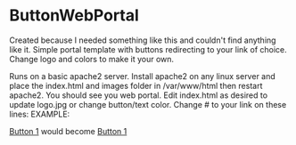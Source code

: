 # ButtonWebPortal
Created because I needed something like this and couldn't find anything like it. Simple portal template with buttons redirecting to your link of choice. Change logo and colors to make it your own.

Runs on a basic apache2 server. Install apache2 on any linux server and place the index.html and images folder in /var/www/html then restart apache2. You should see you web portal. Edit index.html as desired to update logo.jpg or change button/text color. Change # to your link on these lines:
EXAMPLE:

<a href="#" class="button">Button 1</a> 
would become
<a href="https://google.com" class="button">Button 1</a>
